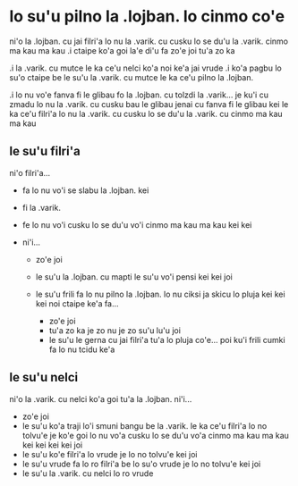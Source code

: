 # lo su'u pilno la .lojban. lo cinmo co'e
ni'o la .lojban. cu jai filri'a lo nu la .varik. cu cusku lo se du'u la .varik. cinmo ma kau ma kau  .i ctaipe ko'a goi la'e di'u fa zo'e joi tu'a zo ka

.i la .varik. cu mutce le ka ce'u nelci ko'a noi ke'a jai vrude  .i ko'a pagbu lo su'o ctaipe be le su'u la .varik. cu mutce le ka ce'u pilno la .lojban.

.i lo nu vo'e fanva fi le glibau fo la .lojban. cu tolzdi la .varik... je ku'i cu zmadu lo nu la .varik. cu cusku bau le glibau jenai cu fanva fi le glibau kei le ka ce'u filri'a lo nu la .varik. cu cusku lo se du'u la .varik. cu cinmo ma kau ma kau

## le su'u filri'a
ni'o filri'a...

* fa lo nu vo'i se slabu la .lojban. kei
* fi la .varik.
* fe lo nu vo'i cusku lo se du'u vo'i cinmo ma kau ma kau kei kei
* ni'i...

  * zo'e joi
  * le su'u la .lojban. cu mapti le su'u vo'i pensi kei kei joi
  * le su'u frili fa lo nu pilno la .lojban. lo nu ciksi ja skicu lo pluja kei kei kei noi ctaipe ke'a fa...

    * zo'e joi
    * tu'a zo ka je zo nu je zo su'u lu'u joi
    * le su'u le gerna cu jai filri'a tu'a lo pluja co'e... poi ku'i frili cumki fa lo nu tcidu ke'a

## le su'u nelci
ni'o la .varik. cu nelci ko'a goi tu'a la .lojban. ni'i...

* zo'e joi
* le su'u ko'a traji lo'i smuni bangu be la .varik. le ka ce'u filri'a lo no tolvu'e je ko'e goi lo nu vo'a cusku lo se du'u vo'a cinmo ma kau ma kau kei kei kei kei joi
* le su'u ko'e filri'a lo vrude je lo no tolvu'e kei joi
* le su'u vrude fa lo ro filri'a be lo su'o vrude je lo no tolvu'e kei joi
* le su'u la .varik. cu nelci lo ro vrude
